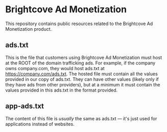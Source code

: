 # Brightcove Ad Monetization

This repository contains public resources related to the Brightcove Ad Monetization product.

## ads.txt
This is the file that customers using Brightcove Ad Monetization must host at the ROOT of the domain trafficking ads. For example, if the company owns company.com, they would host ads.txt at https://company.com/ads.txt. The hosted file must contain all the values provided in our copy of ads.txt. They can have other values (likely only if they have ads from other providers), but at a minimum it must contain the values provided in this ads.txt in the format provided.

## app-ads.txt
The content of this file is _usually_ the same as ads.txt — it's just used for applications instead of websites.